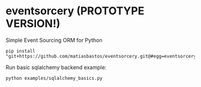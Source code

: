 # eventsorcery (PROTOTYPE VERSION!)

Simple Event Sourcing ORM for Python
```
pip install "git+https://github.com/matiasbastos/eventsorcery.git@#egg=eventsorcery[sqlalchemy]"
```

Run basic sqlalchemy backend example:
```
python examples/sqlalchemy_basics.py
```
